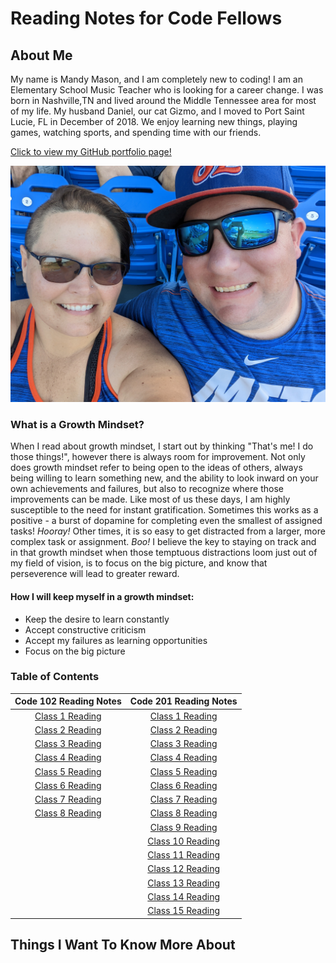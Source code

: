 # Reading Notes for Code Fellows

## About Me
My name is Mandy Mason, and I am completely new to coding! I am an Elementary School Music Teacher who is looking for a career change. I was born in Nashville,TN and lived around the Middle Tennessee area for most of my life.  My husband Daniel, our cat Gizmo, and I moved to Port Saint Lucie, FL in December of 2018. We enjoy learning new things, playing games, watching sports, and spending time with our friends. 

[Click to view my GitHub portfolio page!](https://github.com/mnmason86?tab=projects&type=beta)

![Mandy Daniel1](Daniel_Mandy2.jpg) 



### What is a Growth Mindset?

When I read about growth mindset, I start out by thinking "That's me! I do those things!", however there is always room for improvement. Not only does growth mindset refer to being open to the ideas of others, always being willing to learn something new, and the ability to look inward on your own achievements and failures, but also to recognize where those improvements can be made. Like most of us these days, I am highly susceptible to the need for instant gratification. Sometimes this works as a positive - a burst of dopamine for completing even the smallest of assigned tasks! *Hooray!* Other times, it is so easy to get distracted from a larger, more complex task or assignment. *Boo!* I believe the key to staying on track and in that growth mindset when those temptuous distractions loom just out of my field of vision, is to focus on the big picture, and know that perseverence will lead to greater reward.

#### How I will keep myself in a growth mindset:

- Keep the desire to learn constantly
- Accept constructive criticism 
- Accept my failures as learning opportunities
- Focus on the big picture

### Table of Contents

| Code 102 Reading Notes | Code 201 Reading Notes |
| :---: | :---: |
|[Class 1 Reading](102class1reading.md) | [Class 1 Reading](201class1reading.md) |
| [Class 2 Reading](102class2reading.md) | [Class 2 Reading](201class2reading.md) |
| [Class 3 Reading](102class3reading.md) | [Class 3 Reading](201class3reading.md) |
| [Class 4 Reading](102class4reading.md) | [Class 4 Reading](201class4reading.md) |
| [Class 5 Reading](102class5reading.md) | [Class 5 Reading](201class5reading.md) |
| [Class 6 Reading](102class6reading.md) | [Class 6 Reading](201class6reading.md) |
| [Class 7 Reading](102class7reading.md) | [Class 7 Reading](201class7reading.md) |
| [Class 8 Reading](102class8reading.md) | [Class 8 Reading](201class8reading.md) |
|                                        | [Class 9 Reading](201class9reading.md) |
|                                        | [Class 10 Reading](201class10reading.md) |
|                                        | [Class 11 Reading](201class11reading.md) |
|                                        | [Class 12 Reading](201class12reading.md) |
|                                        | [Class 13 Reading](201class13reading.md) |
|                                        | [Class 14 Reading](201class14reading.md) |
|                                        | [Class 15 Reading](201class15reading.md) |


## Things I Want To Know More About




